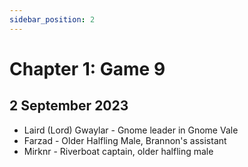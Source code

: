 ```yaml
---
sidebar_position: 2
---
```


# Chapter 1: Game 9

## 2 September 2023

* Laird (Lord) Gwaylar - Gnome leader in Gnome Vale
* Farzad - Older Halfling Male, Brannon's assistant
* Mirknr - Riverboat captain, older halfling male
